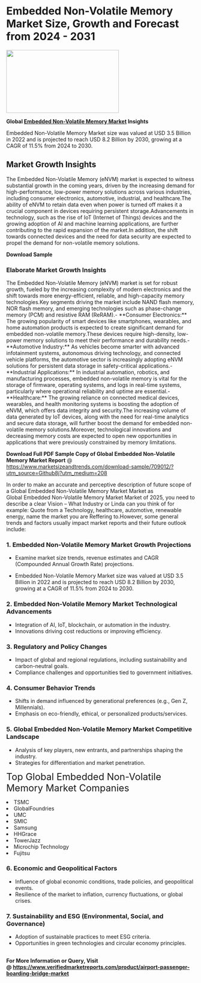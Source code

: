 <H1>Embedded Non-Volatile Memory Market Size, Growth and Forecast from 2024 - 2031</H1><img class="aligncenter size-medium wp-image-584254" src="https://thirdeyenews.in/wp-content/uploads/2024/09/Global-Market-Research-300x168.jpeg" alt="" width="300" height="168" /><p><strong>Global&nbsp;<a href="https://www.marketsizeandtrends.com/download-sample/709012/?utm_source=Github8j?utm_medium=208">Embedded Non-Volatile Memory Market</a> Insights</strong></p><p>Embedded Non-Volatile Memory Market size was valued at USD 3.5 Billion in 2022 and is projected to reach USD 8.2 Billion by 2030, growing at a CAGR of 11.5% from 2024 to 2030.</p><p><h2>Market Growth Insights</h2> The Embedded Non-Volatile Memory (eNVM) market is expected to witness substantial growth in the coming years, driven by the increasing demand for high-performance, low-power memory solutions across various industries, including consumer electronics, automotive, industrial, and healthcare.The ability of eNVM to retain data even when power is turned off makes it a crucial component in devices requiring persistent storage.Advancements in technology, such as the rise of IoT (Internet of Things) devices and the growing adoption of AI and machine learning applications, are further contributing to the rapid expansion of the market.In addition, the shift towards connected devices and the need for data security are expected to propel the demand for non-volatile memory solutions.<p><strong>Download Sample</strong></p> <h3>Elaborate Market Growth Insights</h3> The Embedded Non-Volatile Memory (eNVM) market is set for robust growth, fueled by the increasing complexity of modern electronics and the shift towards more energy-efficient, reliable, and high-capacity memory technologies.Key segments driving the market include NAND flash memory, NOR flash memory, and emerging technologies such as phase-change memory (PCM) and resistive RAM (ReRAM).- **Consumer Electronics:** The growing popularity of smart devices like smartphones, wearables, and home automation products is expected to create significant demand for embedded non-volatile memory.These devices require high-density, low-power memory solutions to meet their performance and durability needs.- **Automotive Industry:** As vehicles become smarter with advanced infotainment systems, autonomous driving technology, and connected vehicle platforms, the automotive sector is increasingly adopting eNVM solutions for persistent data storage in safety-critical applications.- **Industrial Applications:** In industrial automation, robotics, and manufacturing processes, embedded non-volatile memory is vital for the storage of firmware, operating systems, and logs in real-time systems, particularly where operational reliability and uptime are essential.- **Healthcare:** The growing reliance on connected medical devices, wearables, and health monitoring systems is boosting the adoption of eNVM, which offers data integrity and security.The increasing volume of data generated by IoT devices, along with the need for real-time analytics and secure data storage, will further boost the demand for embedded non-volatile memory solutions.Moreover, technological innovations and decreasing memory costs are expected to open new opportunities in applications that were previously constrained by memory limitations.<p><span class=""><strong>Download Full PDF Sample Copy of Global Embedded Non-Volatile Memory Market Report</strong> @ <a href="https://www.marketsizeandtrends.com/download-sample/709012/?utm_source=Github8j?utm_medium=208" target="_blank">https://www.marketsizeandtrends.com/download-sample/709012/?utm_source=Github8j?utm_medium=208</a></span></p><p>In order to make an accurate and perceptive description of future scope of a Global&nbsp;Embedded Non-Volatile Memory Market Market as Global&nbsp;Embedded Non-Volatile Memory Market Market of 2025, you need to describe a clear Vision &ndash; What Industry or Linda can you think of for example: Quote from a Technology, healthcare, automotive, renewable energy, name the market you are Reffering to.However, some general trends and factors usually impact market reports and their future outlook include:</p><h3>1.&nbsp;<strong>Embedded Non-Volatile Memory Market Growth Projections</strong></h3><ul><li>Examine market size trends, revenue estimates and CAGR (Compounded Annual Growth Rate) projections.</li><li><p>Embedded Non-Volatile Memory Market size was valued at USD 3.5 Billion in 2022 and is projected to reach USD 8.2 Billion by 2030, growing at a CAGR of 11.5% from 2024 to 2030.</p></li></ul><h3>2.&nbsp;<strong>Embedded Non-Volatile Memory Market Technological Advancements</strong></h3><ul><li>Integration of AI, IoT, blockchain, or automation in the industry.</li><li>Innovations driving cost reductions or improving efficiency.</li></ul><h3>3.&nbsp;<strong>Regulatory and Policy Changes</strong></h3><ul><li>Impact of global and regional regulations, including sustainability and carbon-neutral goals.</li><li>Compliance challenges and opportunities tied to government initiatives.</li></ul><h3>4.&nbsp;<strong>Consumer Behavior Trends</strong></h3><ul><li>Shifts in demand influenced by generational preferences (e.g., Gen Z, Millennials).</li><li>Emphasis on eco-friendly, ethical, or personalized products/services.</li></ul><h3>5.&nbsp;<strong>Global Embedded Non-Volatile Memory Market Competitive Landscape</strong></h3><ul><li>Analysis of key players, new entrants, and partnerships shaping the industry.</li><li>Strategies for differentiation and market penetration.</li></ul><p data-pm-slice="1 1 []"><span style="color: inherit; font-family: inherit; font-size: 25px;">Top Global Embedded Non-Volatile Memory Market Companies</span></p><div class="" data-test-id=""><p><li>TSMC</li><li> GlobalFoundries</li><li> UMC</li><li> SMIC</li><li> Samsung</li><li> HHGrace</li><li> TowerJazz</li><li> Microchip Technology</li><li> Fujitsu</li></p></div><h3>6.&nbsp;<strong>Economic and Geopolitical Factors</strong></h3><ul><li>Influence of global economic conditions, trade policies, and geopolitical events.</li><li>Resilience of the market to inflation, currency fluctuations, or global crises.</li></ul><h3>7.&nbsp;<strong>Sustainability and ESG (Environmental, Social, and Governance)</strong></h3><ul><li>Adoption of sustainable practices to meet ESG criteria.</li><li>Opportunities in green technologies and circular economy principles.</li></ul><h2><strong style="font-size: 14px;">For More Information or Query, Visit @&nbsp;</strong><a style="background-color: #ffffff; font-size: 14px;" href="https://www.marketsizeandtrends.com/report/embedded-non-volatile-memory-market/" target="_blank">https://www.verifiedmarketreports.com/product/airport-passenger-boarding-bridge-market</a></h2>